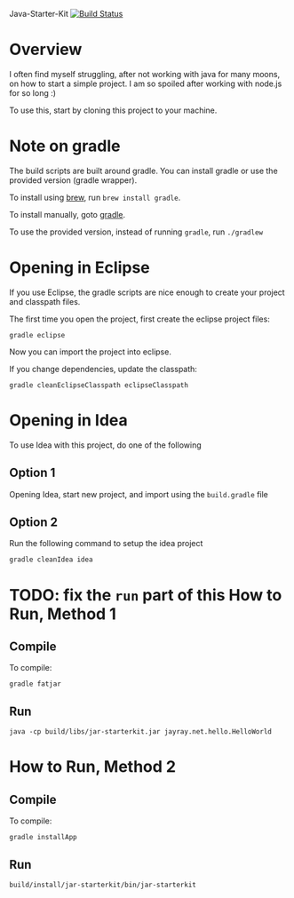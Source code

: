 Java-Starter-Kit [![Build Status](https://travis-ci.org/jasonray/java-starter-kit.svg?branch=master)](https://travis-ci.org/jasonray/java-starter-kit)

Overview
========
I often find myself struggling, after not working with java for many moons, on how to start a simple project.  I am so spoiled after working with node.js for so long :)

To use this, start by cloning this project to your machine.

Note on gradle
==============
The build scripts are built around gradle.  You can install gradle or use the provided version (gradle wrapper).  

To install using [brew](http://mxcl.github.com/homebrew/), run `brew install gradle`.

To install manually, goto [gradle](http://www.gradle.org/downloads).

To use the provided version, instead of running `gradle`, run `./gradlew`

Opening in Eclipse
==================
If you use Eclipse, the gradle scripts are nice enough to create your project and classpath files.

The first time you open the project, first create the eclipse project files:

```
gradle eclipse
```

Now you can import the project into eclipse.

If you change dependencies, update the classpath:

```
gradle cleanEclipseClasspath eclipseClasspath
```

Opening in Idea
===============
To use Idea with this project, do one of the following

Option 1
--------
Opening Idea, start new project, and import using the `build.gradle` file

Option 2
--------
Run the following command to setup the idea project

```
gradle cleanIdea idea
```


TODO: fix the `run` part of this
How to Run, Method 1
====================

Compile
-------
To compile:
```
gradle fatjar
```

Run
---
```
java -cp build/libs/jar-starterkit.jar jayray.net.hello.HelloWorld
```

How to Run, Method 2
====================

Compile
-------
To compile:
```
gradle installApp
```

Run
---
```
build/install/jar-starterkit/bin/jar-starterkit
```
